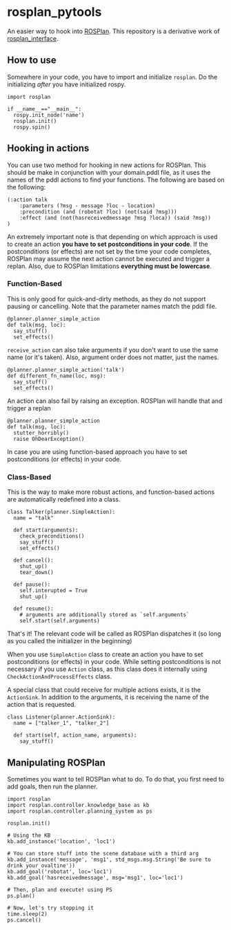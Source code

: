 # rosplan_pytools
An easier way to hook into [ROSPlan](https://github.com/KCL-Planning/ROSPlan). This repository is a derivative work of [rosplan_interface](https://github.com/yochan-lab/rosplan_interface).

## How to use
Somewhere in your code, you have to import and initialize `rosplan`. Do the initializing *after* you have initialized rospy.
```
import rosplan

if __name__=="__main__":
  rospy.init_node('name')
  rosplan.init()
  rospy.spin()
```

## Hooking in actions
You can use two method for hooking in new actions for ROSPlan. This should be make in conjunction with your domain.pddl file, as it uses the names of the pddl actions to find your functions. The following are based on the following:

```
(:action talk
    :parameters (?msg - message ?loc - location)
    :precondition (and (robotat ?loc) (not(said ?msg)))
    :effect (and (not(hasreceivedmessage ?msg ?loca)) (said ?msg))
)
```

An extremely important note is that depending on which approach is used to create an action **you have to set postconditions in your code**. If the postconditions (or effects) are not set by the time your code completes, ROSPlan may assume the next action cannot be executed and trigger a replan. Also, due to ROSPlan limitations **everything must be lowercase**. 


### Function-Based

This is only good for quick-and-dirty methods, as they do not support pausing or cancelling. Note that the parameter names match the pddl file.

```
@planner.planner_simple_action
def talk(msg, loc):
  say_stuff()
  set_effects()
```

`receive_action` can also take arguments if you don't want to use the same name (or it's taken). Also, argument order does not matter, just the names.

```
@planner.planner_simple_action('talk')
def different_fn_name(loc, msg):
  say_stuff()
  set_effects()
```

An action can also fail by raising an exception. ROSPlan will handle that and trigger a replan
```
@planner.planner_simple_action
def talk(msg, loc):
  stutter_horribly()
  raise OhDearException()
```

In case you are using function-based approach you have to set postconditions (or effects) in your code.

### Class-Based
This is the way to make more robust actions, and function-based actions are automatically redefined into a class.

```
class Talker(planner.SimpleAction):
  name = "talk"
  
  def start(arguments):
    check_preconditions()
    say_stuff()
    set_effects()
    
  def cancel():
    shut_up()
    tear_down()
    
  def pause():
    self.interupted = True
    shut_up()
    
  def resume():
    # arguments are additionally stored as `self.arguments`
    self.start(self.arguments)
```

That's it! The relevant code will be called as ROSPlan dispatches it (so long as you called the initializer in the beginning)

When you use `SimpleAction` class to create an action you have to set postconditions (or effects) in your code. While setting postconditions is not necessary if you use `Action` class, as this class does it internally using `CheckActionAndProcessEffects` class. 

A special class that could receive for multiple actions exists, it is the `ActionSink`. In addition to the arguments, it is receiving the name of the action that is requested.  

```
class Listener(planner.ActionSink):
  name = ["talker_1", "talker_2"]
  
  def start(self, action_name, arguments):
    say_stuff()    
```

## Manipulating ROSPlan

Sometimes you want to tell ROSPlan what to do. To do that, you first need to add goals, then run the planner.

```
import rosplan
import rosplan.controller.knowledge_base as kb
import rosplan.controller.planning_system as ps
  
rosplan.init()
  
# Using the KB
kb.add_instance('location', 'loc1')
  
# You can store stuff into the scene database with a third arg
kb.add_instance('message', 'msg1', std_msgs.msg.String('Be sure to drink your ovaltine'))
kb.add_goal('robotat', loc='loc1')
kb.add_goal('hasreceivedmessage', msg='msg1', loc='loc1')
  
# Then, plan and execute! using PS
ps.plan()
  
# Now, let's try stopping it
time.sleep(2)
ps.cancel()
```
